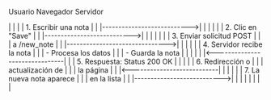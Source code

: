Usuario                     Navegador                         Servidor

   |                            |                                |
   |  1. Escribir una nota      |                                |
   |--------------------------->|                                |
   |                            |                                |
   |  2. Clic en "Save"         |                                |
   |--------------------------->|                                |
   |                            |                                |
   |                            | 3. Enviar solicitud POST       |
   |                            |    a /new_note                 |
   |                            |------------------------------->|
   |                            |                                |
   |                            |    4. Servidor recibe la nota  |
   |                            |      - Procesa los datos       |
   |                            |      - Guarda la nota          |
   |                            |                                |
   |                            |<-------------------------------|
   |                            | 5. Respuesta: Status 200 OK    |
   |                            |                                |
   |   6. Redirección o         |                                |
   |      actualización de      |                                |
   |      la página             |                                |
   |<---------------------------|                                |
   |                            |                                |
   |  7. La nueva nota aparece  |                                |
   |     en la lista            |                                |
   |--------------------------->|                                |
   |                            |                                |
   |                            |                                |
